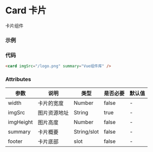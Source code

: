 # Card 卡片

卡片组件

### 示例

<Card imgSrc='/logo.png' summary='Vue组件库' />

### 代码

```html
<card imgSrc="/logo.png" summary="Vue组件库" />
```

### Attributes

| 参数      | 说明         | 类型        | 是否必要 | 默认值 |
| --------- | ------------ | ----------- | -------- | ------ |
| width     | 卡片的宽度   | Number      | false    | -      |
| imgSrc    | 图片资源地址 | String      | true     | -      |
| imgHeight | 图片高度     | Number      | false    | -      |
| summary   | 卡片概要     | String/slot | false    | -      |
| footer    | 卡片底部     | slot        | false    | -      |
